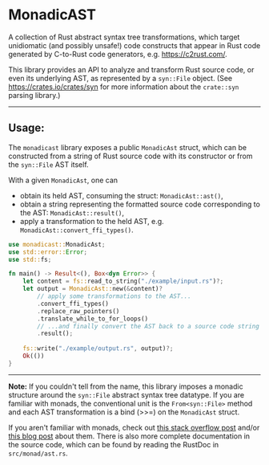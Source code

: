 # MonadicAST 
A collection of Rust abstract syntax tree transformations, which target 
unidiomatic (and possibly unsafe!) code constructs that appear in Rust code generated by C-to-Rust code generators, e.g. https://c2rust.com/.

This library provides an API to analyze and transform Rust source code, or even its underlying AST, as represented by a `syn::File` object.
(See https://crates.io/crates/syn for more information about the `crate::syn` parsing library.)

---

## Usage:
The `monadicast` library exposes a public `MonadicAst` struct, which can be constructed from
a string of Rust source code with its constructor or from the `syn::File` AST itself. 

With a given `MonadicAst`, one can 
* obtain its held AST, consuming the struct: `MonadicAst::ast()`,
* obtain a string representing the formatted source code corresponding to the AST: `MonadicAst::result()`,
* apply a transformation to the held AST, e.g. `MonadicAst::convert_ffi_types()`.

```rust
use monadicast::MonadicAst;
use std::error::Error;
use std::fs;

fn main() -> Result<(), Box<dyn Error>> {
    let content = fs::read_to_string("./example/input.rs")?;
    let output = MonadicAst::new(&content)?
        // apply some transformations to the AST...
        .convert_ffi_types()
        .replace_raw_pointers()
        .translate_while_to_for_loops()
        // ...and finally convert the AST back to a source code string
        .result();
    
    fs::write("./example/output.rs", output)?;
    Ok(())
}
```
---
**Note:** If you couldn't tell from the name, this library imposes a monadic structure around the `syn::File` 
abstract syntax tree datatype. If you are familiar with monads, the conventional unit is the `From<syn::File>`
method and each AST transformation is a bind (>>=) on the `MonadicAst` struct.

If you aren't familiar with monads, check out
[this stack overflow post](https://stackoverflow.com/questions/2704652/monad-in-plain-english-for-the-oop-programmer-with-no-fp-background)
and/or [this blog post](https://learn.microsoft.com/en-us/archive/blogs/wesdyer/the-marvels-of-monads) about them.
There is also more complete documentation in the source code, which can be found by reading the RustDoc in `src/monad/ast.rs`.
